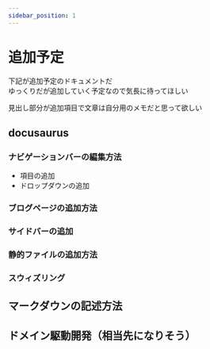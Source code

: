 ```yaml
---
sidebar_position: 1
---
```


# 追加予定

下記が追加予定のドキュメントだ  
ゆっくりだが追加していく予定なので気長に待ってほしい

見出し部分が追加項目で文章は自分用のメモだと思って欲しい

## docusaurus

### ナビゲーションバーの編集方法
- 項目の追加
- ドロップダウンの追加

### ブログページの追加方法

### サイドバーの追加

### 静的ファイルの追加方法

### スウィズリング

## マークダウンの記述方法

## ドメイン駆動開発（相当先になりそう）